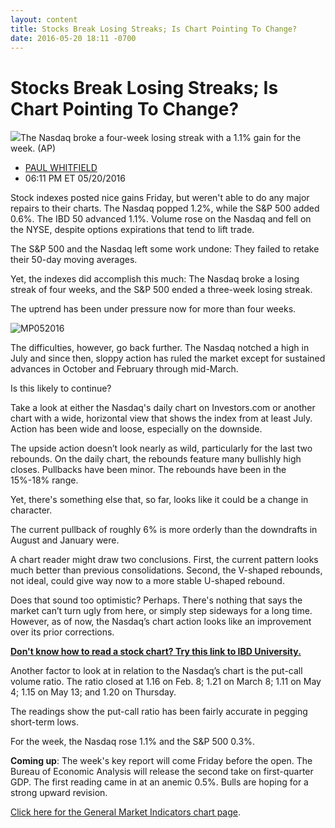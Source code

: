 ```yaml
---
layout: content
title: Stocks Break Losing Streaks; Is Chart Pointing To Change?
date: 2016-05-20 18:11 -0700
---
```



Stocks Break Losing Streaks; Is Chart Pointing To Change?
==========================================================


![](https://www.investors.com/wp-content/uploads/2016/05/BIGPIC-052016-AP.jpg)The Nasdaq broke a four-week losing streak with a 1.1% gain for the week. (AP)




* [PAUL WHITFIELD](https://www.investors.com/author/whitfieldp/ "Posts by PAUL WHITFIELD")
* 06:11 PM ET 05/20/2016




Stock indexes posted nice gains Friday, but weren't able to do any major repairs to their charts. The Nasdaq popped 1.2%, while the S&P 500 added 0.6%. The IBD 50 advanced 1.1%. Volume rose on the Nasdaq and fell on the NYSE, despite options expirations that tend to lift trade.


The S&P 500 and the Nasdaq left some work undone: They failed to retake their 50-day moving averages.


Yet, the indexes did accomplish this much: The Nasdaq broke a losing streak of four weeks, and the S&P 500 ended a three-week losing streak.


The uptrend has been under pressure now for more than four weeks.


![MP052016](https://www.investors.com/wp-content/uploads/2016/05/MP052016-142x300.jpg)


The difficulties, however, go back further. The Nasdaq notched a high in July and since then, sloppy action has ruled the market except for sustained advances in October and February through mid-March.


Is this likely to continue?


Take a look at either the Nasdaq's daily chart on Investors.com or another chart with a wide, horizontal view that shows the index from at least July. Action has been wide and loose, especially on the downside.


The upside action doesn’t look nearly as wild, particularly for the last two rebounds. On the daily chart, the rebounds feature many bullishly high closes. Pullbacks have been minor. The rebounds have been in the 15%-18% range.


Yet, there's something else that, so far, looks like it could be a change in character.


The current pullback of roughly 6% is more orderly than the downdrafts in August and January were.


A chart reader might draw two conclusions. First, the current pattern looks much better than previous consolidations. Second, the V-shaped rebounds, not ideal, could give way now to a more stable U-shaped rebound.


Does that sound too optimistic? Perhaps. There's nothing that says the market can’t turn ugly from here, or simply step sideways for a long time. However, as of now, the Nasdaq’s chart action looks like an improvement over its prior corrections.


[**Don't know how to read a stock chart? Try this link to IBD University.**](http://education.investors.com/courselandingpage.aspx?id=735786)


Another factor to look at in relation to the Nasdaq’s chart is the put-call volume ratio. The ratio closed at 1.16 on Feb. 8; 1.21 on March 8; 1.11 on May 4; 1.15 on May 13; and 1.20 on Thursday.


The readings show the put-call ratio has been fairly accurate in pegging short-term lows.


For the week, the Nasdaq rose 1.1% and the S&P 500 0.3%.


**Coming up**: The week's key report will come Friday before the open. The Bureau of Economic Analysis will release the second take on first-quarter GDP. The first reading came in at an anemic 0.5%. Bulls are hoping for a strong upward revision.


[Click here for the General Market Indicators chart page](https://www.investors.com/wp-content/uploads/2016/05/IBD2005154504GMI-1.pdf).




